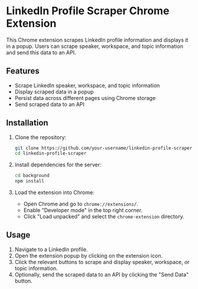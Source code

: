 # LinkedIn Profile Scraper Chrome Extension

This Chrome extension scrapes LinkedIn profile information and displays it in a popup. Users can scrape speaker, workspace, and topic information and send this data to an API.

## Features

- Scrape LinkedIn speaker, workspace, and topic information
- Display scraped data in a popup
- Persist data across different pages using Chrome storage
- Send scraped data to an API

## Installation

1. Clone the repository:
    ```sh
    git clone https://github.com/your-username/linkedin-profile-scraper.git
    cd linkedin-profile-scraper
    ```

2. Install dependencies for the server:
    ```sh
    cd background
    npm install
    ```

3. Load the extension into Chrome:
    - Open Chrome and go to `chrome://extensions/`.
    - Enable "Developer mode" in the top right corner.
    - Click "Load unpacked" and select the `chrome-extension` directory.

## Usage

1. Navigate to a LinkedIn profile.
2. Open the extension popup by clicking on the extension icon.
3. Click the relevant buttons to scrape and display speaker, workspace, or topic information.
4. Optionally, send the scraped data to an API by clicking the "Send Data" button.



